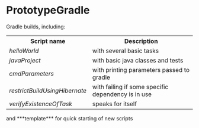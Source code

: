 PrototypeGradle
===============

Gradle builds, including:

<table>
<tr>
<th>Script name</th><th>Description</th>
</tr>
<tr><td><i>helloWorld</i></td><td>with several basic tasks</td></tr>
<tr><td><i>javaProject</i></td><td>with basic java classes and tests</td></tr>
<tr><td><i>cmdParameters</i></td><td>with printing parameters passed to gradle</td></tr>
<tr><td><i>restrictBuildUsingHibernate</i></td><td>with failing if some specific dependency is in use</td></tr>
<tr><td><i>verifyExistenceOfTask</i></td><td>speaks for itself</td></tr>
</table>
and ***template*** for quick starting of new scripts

